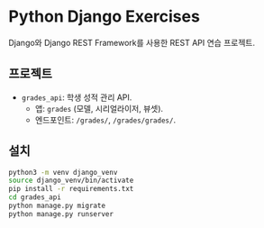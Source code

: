 # Python Django Exercises
Django와 Django REST Framework를 사용한 REST API 연습 프로젝트.

## 프로젝트
- `grades_api`: 학생 성적 관리 API.
  - 앱: `grades` (모델, 시리얼라이저, 뷰셋).
  - 엔드포인트: `/grades/`, `/grades/grades/`.

## 설치
```bash
python3 -m venv django_venv
source django_venv/bin/activate
pip install -r requirements.txt
cd grades_api
python manage.py migrate
python manage.py runserver